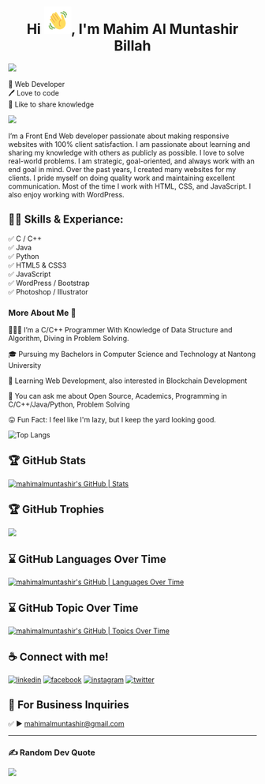 
<!-- Updating my readme for GitHub-->


<h1  align="center">Hi <img  src="https://github.com/mahimalmuntashir/mahimalmuntashir/blob/main/images/Wave.gif"  height="55px"  width="55px">, I'm Mahim Al Muntashir Billah</h1>

<p  align="center">

<img  src="https://readme-typing-svg.herokuapp.com?color=E22FE4&width=380&height=45&lines=Web+Developer;Junior+Cpp/Java/Python+Developer;Competitive+Programmer;Real+World+Problem+Solver;Empowering+Others;Nice+To+Meet+You+...&center=true"></a>

</p>

👑 Web Developer <br> 
🖊️ Love to code <br> 
🎤 Like to share knowledge </p> 

[![](https://visitcount.itsvg.in/api?id=mahimalmuntashir&label=Profile%20Views&color=2&icon=0&pretty=false)](https://visitcount.itsvg.in)

I’m a Front End Web developer passionate about making responsive websites with 100% client satisfaction. I am passionate about learning and sharing my knowledge with others as publicly as possible. I love to solve real-world problems. I am strategic, goal-oriented, and always work with an end goal in mind. Over the past years, I created many websites for my clients. I pride myself on doing quality work and maintaining excellent communication. Most of the time I work with HTML, CSS, and JavaScript. I also enjoy working with WordPress. 

## 👨‍💻 Skills & Experiance: 
✅ C / C++ <br>
✅ Java  <br>
✅ Python <br>
✅ HTML5 & CSS3  <br>
✅ JavaScript <br>
✅ WordPress / Bootstrap <br> 
✅ Photoshop / Illustrator <br>

### More About Me 🚀

🧑🏽‍💻 I’m a C/C++ Programmer With Knowledge of Data Structure and Algorithm, Diving in Problem Solving.</br>

🎓 Pursuing my Bachelors in Computer Science and Technology at Nantong University</br>

🤫 Learning Web Development, also interested in Blockchain Development</br>

🌱 You can ask me about Open Source, Academics, Programming in C/C++/Java/Python, Problem Solving<br>

😛 Fun Fact: I feel like I'm lazy, but I keep the yard looking good.

![Top Langs](https://github-readme-stats.vercel.app/api/top-langs/?username=mahimalmuntashir&layout=compact)


## 🏆 GitHub Stats
[![mahimalmuntashir's GitHub | Stats](https://stats.quine.sh/mahimalmuntashir/github?theme=dark)](https://quine.sh)

## 🏆 GitHub Trophies
![](https://github-profile-trophy.vercel.app/?username=mahimalmuntashir&theme=radical&no-frame=false&no-bg=true&margin-w=4)

## ⌛ GitHub Languages Over Time
[![mahimalmuntashir's GitHub | Languages Over Time](https://stats.quine.sh/mahimalmuntashir/languages-over-time?theme=dark)](https://quine.sh)

## ⌛ GitHub Topic Over Time
[![mahimalmuntashir's GitHub | Topics Over Time](https://stats.quine.sh/mahimalmuntashir/topics-over-time?theme=dark)](https://quine.sh)

## ☕ Connect with me!
[<img src='https://camo.githubusercontent.com/a80d00f23720d0bc9f55481cfcd77ab79e141606829cf16ec43f8cacc7741e46/68747470733a2f2f696d672e736869656c64732e696f2f62616467652f4c696e6b6564496e2d3030373742353f7374796c653d666f722d7468652d6261646765266c6f676f3d6c696e6b6564696e266c6f676f436f6c6f723d7768697465' alt='linkedin' height='40'>](https://www.linkedin.com/in/mahimalmuntashir/)  [<img src='https://camo.githubusercontent.com/2d1ffa69dd491ebeca01b2098cf8233dd09950ff5895abccd5b455ca442abc59/68747470733a2f2f696d672e736869656c64732e696f2f62616467652f46616365626f6f6b2d3138373746323f7374796c653d666f722d7468652d6261646765266c6f676f3d66616365626f6f6b266c6f676f436f6c6f723d7768697465' alt='facebook' height='40'>](https://www.facebook.com/mahimalmuntashir)  [<img src='https://camo.githubusercontent.com/b3d4671768bd0f9b6c8f410a25a96e0c5a4d135208d8910461e986f97e7985ab/68747470733a2f2f696d672e736869656c64732e696f2f62616467652f496e7374616772616d2d4534343035463f7374796c653d666f722d7468652d6261646765266c6f676f3d696e7374616772616d266c6f676f436f6c6f723d7768697465' alt='instagram' height='40'>](https://www.instagram.com/mahimalmuntashir/)   [<img src='https://camo.githubusercontent.com/5d03c86f6a75f7cbe80d135d9162fbf6dc46a31253cf30a8e9bb8279b4d574d3/68747470733a2f2f696d672e736869656c64732e696f2f62616467652f547769747465722d3144413146323f7374796c653d666f722d7468652d6261646765266c6f676f3d74776974746572266c6f676f436f6c6f723d7768697465' alt='twitter' height='40'>](https://twitter.com/realmahim) 

## 📧 For Business Inquiries 
✅  ► mahimalmuntashir@gmail.com

---
### ✍️ Random Dev Quote 
![](https://quotes-github-readme.vercel.app/api?type=horizontal&theme=radical)
